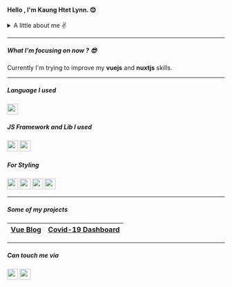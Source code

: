 #### Hello , I'm Kaung Htet Lynn. :blush:

<details>
<summary>A little about me ✌️</summary>
<br>
I am trying to be a frontend developer.
I really like to manipulate with css and js. I learned from youtube and read books, docs, etc...
</details>

---

##### What I'm focusing on now ? :sunglasses:

Currently I'm trying to improve my **vuejs** and **nuxtjs** skills.

---

##### Language I used

<img src="https://img.icons8.com/color/48/000000/javascript.png" width="25"/>

##### JS Framework and Lib I used

<img src="https://img.icons8.com/color/48/000000/vue-js.png" width="25" />
<img src="https://img.icons8.com/ios-filled/50/000000/jquery.png" width="25"/>

##### For Styling

<img src="https://i.imgur.com/BzS2wtv.png" width="25"/>
<img src="https://i.imgur.com/IdVUbi2.png" width="25"/>
<img src="https://i.imgur.com/OTcEb8Z.png" width="25"/>
<img src="https://i.imgur.com/bVRwFC8.jpg" width="25"/>

---

##### Some of my projects

| [Vue Blog](https://github.com/) | [Covid-19 Dashboard](https://github.com/) |
| ------------------------------- | ----------------------------------------- |

---

##### Can touch me via

[<img src="https://i.imgur.com/HyvlxuC.png" style="width:25px;"/>](mailto:https://dev.kaunghtet@gmail.com) [<img src="https://img.icons8.com/fluent/48/000000/facebook-new.png" style="width:25px;"/>](https://www.facebook.com/tragonn.tonian)
